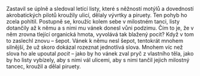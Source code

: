 
Zastavil se úplně a sledoval letící listy, které s něžností motýlů a dovedností akrobatických pilotů kroužily ulicí, dělaly vývrtky a piruety. Ten pohyb ho zcela pohltil. Postupně se, kroužíc kolem sebe v milostném tanci, listy dotančily až k němu a s nimi mu vánek donesl vůni podzimu. Čím to je, že v něm zrovna tlející organická hmota, vyvolává tak blažený pocit? Když v tom to zaslechl znovu – šepot. Vánek k němu nesl šepot, tentokrát mnohem silnější, že už skoro dokázal rozeznat jednotlivá slova. Mnohem víc než slova ho ale upoutal _pocit_ – jako by ho vánek zval pryč z vlastního těla, jako by ho listy vybízely, aby s nimi vál ulicemi, aby s nimi tančil jejich milostný tancec, kroužil a dělal piruety.
